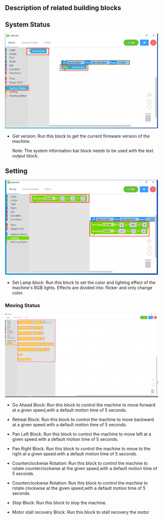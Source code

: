 ## Description of related building blocks



## System Status

  ![](../../../../resources/5-BasicApplication/5.2.1/3.1.png)



- Get version: Run this block to get the current firmware version of the machine.



  Note: The system information bar block needs to be used with the text output block.





## Setting

![](../../../../resources/5-BasicApplication/5.2.1//3.2.png)



- Set Lamp block: Run this block to set the color and lighting effect of the machine's RGB lights. Effects are divided into: flicker and only change color.





### Moving Status

  ![](../../../../resources/5-BasicApplication/5.2.1//3.4.png)



- Go Ahead Block: Run this block to control the machine to move forward at a given speed,with a default motion time of 5 seconds.

- Retreat Block: Run this block to control the machine to move backward at a given speed.with a default motion time of 5 seconds.

- Pan Left Block: Run this block to control the machine to move left at a given speed.with a default motion time of 5 seconds.

- Pan Right Block: Run this block to control the machine to move to the right at a given speed.with a default motion time of 5 seconds.

- Counterclockwise Rotation: Run this block to control the machine to rotate counterclockwise at the given speed,with a default motion time of 5 seconds.

- Counterclockwise Rotation: Run this block to control the machine to rotate clockwise at the given speed,with a default motion time of 5 seconds.

- Stop Block: Run this block to stop the machine.
- Motor stall recovery Block: Run this block to stall recovery the motor